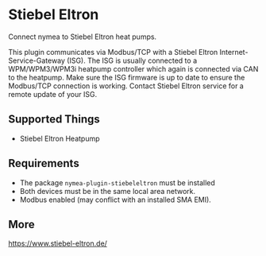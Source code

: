 # Stiebel Eltron

Connect nymea to Stiebel Eltron heat pumps. 

This plugin communicates via Modbus/TCP with a Stiebel Eltron Internet-Service-Gateway (ISG). The ISG is usually connected to a WPM/WPM3/WPM3i heatpump controller which again is connected via CAN to the heatpump.
Make sure the ISG firmware is up to date to ensure the Modbus/TCP connection is working. Contact Stiebel Eltron service for a remote update of your ISG.


## Supported Things

* Stiebel Eltron Heatpump

## Requirements

* The package `nymea-plugin-stiebeleltron` must be installed
* Both devices must be in the same local area network.
* Modbus enabled (may conflict with an installed SMA EMI).

## More

https://www.stiebel-eltron.de/
